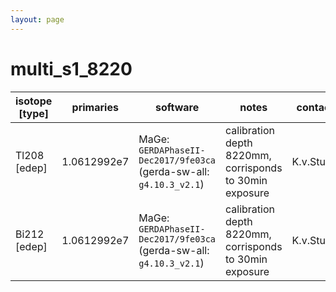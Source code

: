 ```yaml
---
layout: page
---
```


# multi_s1_8220

| isotope [type] | primaries | software | notes | contact |
| -- | -- | -- | -- | -- |
| Tl208 [edep] | 1.0612992e7 | MaGe: `GERDAPhaseII-Dec2017/9fe03ca` (gerda-sw-all: `g4.10.3_v2.1`) | calibration depth 8220mm, corrisponds to 30min exposure | K.v.Sturm |
| Bi212 [edep] | 1.0612992e7 | MaGe: `GERDAPhaseII-Dec2017/9fe03ca` (gerda-sw-all: `g4.10.3_v2.1`) | calibration depth 8220mm, corrisponds to 30min exposure | K.v.Sturm |

